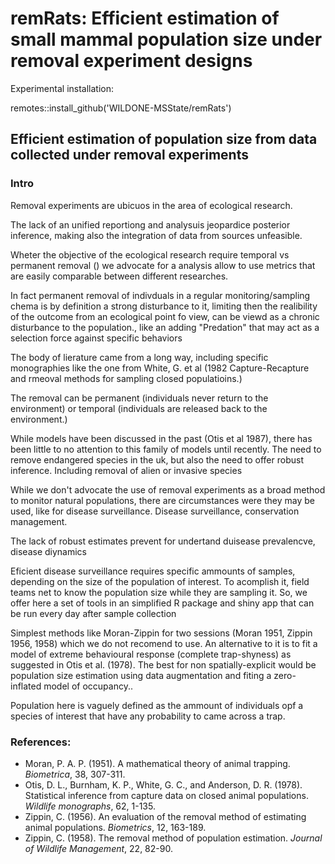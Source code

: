 # remRats: Efficient estimation of small mammal population size under removal experiment designs

Experimental installation:

remotes::install_github('WILDONE-MSState/remRats')

## Efficient estimation of population size from data collected under removal experiments

### Intro

Removal experiments are ubicuos in the area of ecological research.

The lack of an unified reportiong and analysuis jeopardice posterior inference, making also the integration of data from sources unfeasible.

Wheter the objective of the ecological research require  temporal vs permanent removal () we advocate for a analysis allow to use metrics that are easily comparable between different researches.

In fact permanent removal of indivduals in  a regular monitoring/sampling chema is by definition a strong disturbance to it, limiting then the realibility of the outcome from an ecological point fo view, can be viewd as a chronic disturbance to the population., like an adding "Predation" that may act as a selection force against specific behaviors

The body of lierature came from a long way,  including specific monographies like the one from White, G. et al (1982 Capture-Recapture and rmeoval methods for sampling closed populatioins.) 

The removal can be permanent (individuals never return to the environment) or temporal (individuals are released back to the environment.)

While models have been discussed in the past (Otis et al 1987), there has been little to no attention to this family of models until recently. The need to remove endangered species in the uk, but also the need to offer robust inference. Including removal of alien or invasive species

While we don't advocate the use of removal experiments as a broad method to monitor natural populations, there are circumstances were they may be used, like for disease surveillance. Disease surveillance, conservation management.

The lack of robust estimates prevent for undertand duisease prevalencve, disease diynamics

Eficient disease surveillance requires specific ammounts of samples, depending on the size of the population of interest. To acomplish it, field teams net to know the population size while they are sampling it. So, we offer here a set of tools in an simplified R package and shiny app that can be run every day after sample collection

Simplest methods like Moran-Zippin for two sessions (Moran 1951, Zippin 1956, 1958) which we do not recomend to use. An alternative to it is to fit a model of extreme behavioural response (complete trap-shyness) as suggested in Otis et al. (1978). The best for non spatially-explicit would be population size estimation using data augmentation and fiting a zero-inflated model of occupancy..


Population here is vaguely defined as the ammount of individuals opf a species of interest that have any probability to came across a trap.

### References:
- Moran, P. A. P. (1951). A mathematical theory of animal trapping. *Biometrica*, 38, 307-311.
- Otis, D. L., Burnham, K. P., White, G. C., and Anderson, D. R. (1978). Statistical inference from capture data on closed animal populations. *Wildlife monographs*, 62, 1-135.
- Zippin, C. (1956). An evaluation of the removal method of estimating animal populations. *Biometrics*, 12, 163-189.
- Zippin, C. (1958). The removal method of population estimation. *Journal of Wildlife Management*, 22, 82-90.
